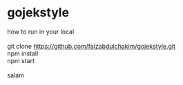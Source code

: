 # gojekstyle

how to run in your local
 <br/><br/>
git clone https://github.com/faizabdulchakim/gojekstyle.git <br/>
npm install <br/>
npm start <br/>
 <br/>
salam
